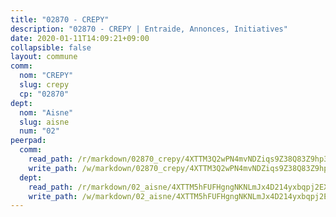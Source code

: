 ```yaml
---
title: "02870 - CREPY"
description: "02870 - CREPY | Entraide, Annonces, Initiatives"
date: 2020-01-11T14:09:21+09:00
collapsible: false
layout: commune
comm:
  nom: "CREPY"
  slug: crepy
  cp: "02870"
dept:
  nom: "Aisne"
  slug: aisne
  num: "02"
peerpad:
  comm:
    read_path: /r/markdown/02870_crepy/4XTTM3Q2wPN4mvNDZiqs9Z38Q83Z9hp37oGKnPQYv4ZJQV3xb
    write_path: /w/markdown/02870_crepy/4XTTM3Q2wPN4mvNDZiqs9Z38Q83Z9hp37oGKnPQYv4ZJQV3xb-K3TgTgU6WvvffGfU2uf6WFusBvhLrXGjZs3bhsb1od66m5cVA4pHzy6k7WnKKHdYdHU2kzSWGH91GwyHFn5vZYcXvZ8jkuXRFqvB5H92cWg6TwEgXNZbSZ4p8Zxviv9eHZTMfnJs
  dept:
    read_path: /r/markdown/02_aisne/4XTTM5hFUFHgngNKNLmJx4D214yxbqpj2EXK5CBjZ5LZF3zAf
    write_path: /w/markdown/02_aisne/4XTTM5hFUFHgngNKNLmJx4D214yxbqpj2EXK5CBjZ5LZF3zAf-K3TgUfAP6D753WPagZBnpcFgyCUpnZXNhrQsKU6J8qon6wxmFCHD5kB3GMzCYyJmAGHN58p9qgKDhnEgSAuHEK3wjVXSJoUkHyn6Vb7T2aNZ2y6ez5BMkQCEQxoUkfyK9J3TXU3M
---
```


